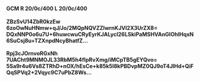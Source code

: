 #### GCM R 20/0c/400 L 20/0c/400
**ZBzSvU14ZbR0kzEw**<br/>**6zoOwNuHNmw+qJ/Jo/2MQpNQVZZlwrnKJVl2X3UrZX8=**<br/>**DQxNNP0o6u7U+6huwcwuCRyEyrKJALycI26LSkiPaMSHVAnGlOhlHqxN6SuCsj8u+TZXnpdNcyBhatfZ...**<br/><br/>
**Rpj3cJOrnvoRGxNh**<br/>**7UACht9MNMOJL33RbM5h4fIpRvXmg/iMCpTB5gEYQvo=**<br/>**5Sa9r4u6Vs8ZTRhD+nOX/hEsCe+k85k5I8kPBDvpMZ0QJ9oT4JIHd+QiFQqSPVq2+2Vqyc9C7uPbZ8Ws...**